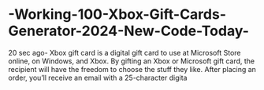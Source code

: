 # -Working-100-Xbox-Gift-Cards-Generator-2024-New-Code-Today-
20 sec ago- Xbox gift card is a digital gift card to use at Microsoft Store online, on Windows, and Xbox. By gifting an Xbox or Microsoft gift card, the recipient will have the freedom to choose the stuff they like. After placing an order, you’ll receive an email with a 25-character digita
